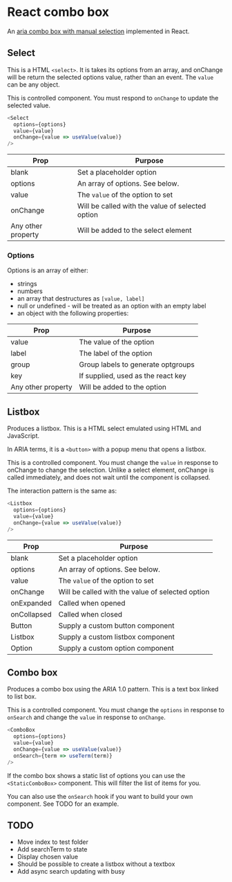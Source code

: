 # React combo box

An [aria combo box with manual selection](https://www.w3.org/TR/wai-aria-practices-1.1/#combobox) implemented in React.

## Select

This is a HTML `<select>`.
It is takes its options from an array, and onChange will be return the selected options value, rather than an event.
The `value` can be any object.

This is controlled component.  You must respond to `onChange` to update the selected value.

```js
<Select
  options={options}
  value={value}
  onChange={value => useValue(value)}
/>
```

| Prop               | Purpose                                          |
| ----               | ----                                             |
| blank              | Set a placeholder option                         |
| options            | An array of options.  See below.                 |
| value              | The `value` of the option to set                 |
| onChange           | Will be called with the value of selected option |
| Any other property | Will be added to the select element              |

### Options

Options is an array of either:
- strings
- numbers
- an array that destructures as `[value, label]`
- null or undefined - will be treated as an option with an empty label
- an object with the following properties:

| Prop               | Purpose                            |
| ----               | ----                               |
| value              | The value of the option            |
| label              | The label of the option            |
| group              | Group labels to generate optgroups |
| key                | If supplied, used as the react key |
| Any other property | Will be added to the option        |

## Listbox

Produces a listbox.  This is a HTML select emulated using HTML and JavaScript.

In ARIA terms, it is a `<button>` with a popup menu that opens a listbox.

This is a controlled component.  You must change the `value` in response to onChange to change the selection.
Unlike a select element, onChange is called immediately, and does not wait until the component is collapsed.

The interaction pattern is the same as: 

```js
<Listbox
  options={options}
  value={value}
  onChange={value => useValue(value)}
/>
```

| Prop        | Purpose                                          |
| ----        | ----                                             |
| blank       | Set a placeholder option                         |
| options     | An array of options.  See below.                 |
| value       | The `value` of the option to set                 |
| onChange    | Will be called with the value of selected option |
| onExpanded  | Called when opened                               |
| onCollapsed | Called when closed                               |
| Button      | Supply a custom button component                 |
| Listbox     | Supply a custom listbox component                |
| Option      | Supply a custom option component                 |

## Combo box

Produces a combo box using the ARIA 1.0 pattern.
This is a text box linked to list box.

This is a controlled component.  You must change the `options` in response to `onSearch`
and change the `value` in response to `onChange`.

```js
<ComboBox
  options={options}
  value={value}
  onChange={value => useValue(value)}
  onSearch={term => useTerm(term)}
/>
```

If the combo box shows a static list of options you can use the `<StaticComboBox>` component.
This will filter the list of items for you.

You can also use the `onSearch` hook if you want to build your own component.  See TODO for an example.

## TODO

- Move index to test folder
- Add searchTerm to state
- Display chosen value
- Should be possible to create a listbox without a textbox
- Add async search updating with busy
